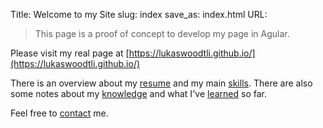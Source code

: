 Title: Welcome to my Site
slug: index
save_as: index.html
URL:


> This page is a proof of concept to develop my page in Agular.

Please visit my real page at [https://lukaswoodtli.github.io/](https://lukaswoodtli.github.io/)


There is an overview about my [resume]({filename}/pages/resume.md) and my main [skills]({filename}/pages/skills.md). There are also some notes about my [knowledge]({filename}/pages/books.md) and what I've [learned]({filename}/pages/courses.md) so far.

Feel free to [contact]({filename}/pages/contact.md) me.
